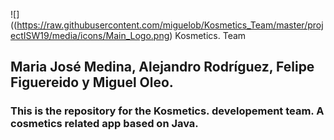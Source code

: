 ![]((https://raw.githubusercontent.com/miguelob/Kosmetics_Team/master/projectISW19/media/icons/Main_Logo.png) Kosmetics. Team
## Maria José Medina, Alejandro Rodríguez, Felipe Figuereido y Miguel Oleo.
### This is the repository for the Kosmetics. developement team. A cosmetics related app based on Java.




